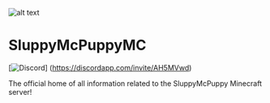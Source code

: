 ![alt text](https://i.imgur.com/bSTHZ11.png "Banner")
# SluppyMcPuppyMC
[![Discord](https://img.shields.io/discord/553941978979762176?style=plastic)] (https://discordapp.com/invite/AH5MVwd)

The official home of all information related to the SluppyMcPuppy Minecraft server!


